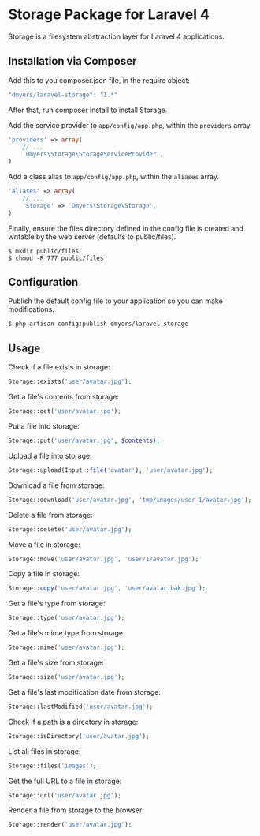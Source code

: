 # Storage Package for Laravel 4

Storage is a filesystem abstraction layer for Laravel 4 applications.

## Installation via Composer

Add this to you composer.json file, in the require object:

```javascript
"dmyers/laravel-storage": "1.*"
```

After that, run composer install to install Storage.

Add the service provider to `app/config/app.php`, within the `providers` array.

```php
'providers' => array(
    // ...
    'Dmyers\Storage\StorageServiceProvider',
)
```

Add a class alias to `app/config/app.php`, within the `aliases` array.

```php
'aliases' => array(
    // ...
    'Storage' => 'Dmyers\Storage\Storage',
)
```

Finally, ensure the files directory defined in the config file is created
and writable by the web server (defaults to public/files).

```console
$ mkdir public/files
$ chmod -R 777 public/files
```

## Configuration

Publish the default config file to your application so you can make modifications.

```console
$ php artisan config:publish dmyers/laravel-storage
```

## Usage

Check if a file exists in storage:

```php
Storage::exists('user/avatar.jpg');
```

Get a file's contents from storage:

```php
Storage::get('user/avatar.jpg');
```

Put a file into storage:

```php
Storage::put('user/avatar.jpg', $contents);
```

Upload a file into storage:

```php
Storage::upload(Input::file('avatar'), 'user/avatar.jpg');
```

Download a file from storage:

```php
Storage::download('user/avatar.jpg', 'tmp/images/user-1/avatar.jpg');
```

Delete a file from storage:

```php
Storage::delete('user/avatar.jpg');
```

Move a file in storage:

```php
Storage::move('user/avatar.jpg', 'user/1/avatar.jpg');
```

Copy a file in storage:

```php
Storage::copy('user/avatar.jpg', 'user/avatar.bak.jpg');
```

Get a file's type from storage:

```php
Storage::type('user/avatar.jpg');
```

Get a file's mime type from storage:

```php
Storage::mime('user/avatar.jpg');
```

Get a file's size from storage:

```php
Storage::size('user/avatar.jpg');
```

Get a file's last modification date from storage:

```php
Storage::lastModified('user/avatar.jpg');
```

Check if a path is a directory in storage:

```php
Storage::isDirectory('user/avatar.jpg');
```

List all files in storage:

```php
Storage::files('images');
```

Get the full URL to a file in storage:

```php
Storage::url('user/avatar.jpg');
```

Render a file from storage to the browser:

```php
Storage::render('user/avatar.jpg');
```
